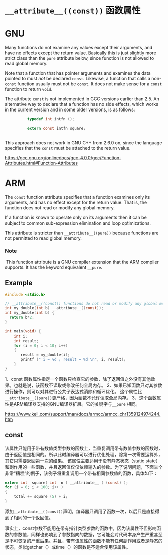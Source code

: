 # `__attribute__((const))` 函数属性
# GNU

Many functions do not examine any values except their arguments, and have no effects except the return value.  Basically this is just slightly more strict class than the `pure` attribute below, since function is not allowed to read global memory.      

Note that a function that has pointer arguments and examines the data pointed to must *not* be declared `const`.  Likewise, a function that calls a non-`const` function usually must not be `const`.  It does not make sense for a `const` function to return `void`.      

The attribute `const` is not implemented in GCC versions earlier than 2.5.  An alternative way to declare that a function has no side effects, which works in the current version and in some older versions, is as follows:      

```c
          typedef int intfn ();
          
          extern const intfn square;
     
```

This approach does not work in GNU C++ from 2.6.0 on, since the language specifies that the `const` must be attached to the return value.      

https://gcc.gnu.org/onlinedocs/gcc-4.0.0/gcc/Function-Attributes.html#Function-Attributes

# ARM

The `const` function attribute specifies that a function examines only its arguments, and has no effect except     for the return value. That is, the function does not read or modify any global memory.

If a function is known to operate only on its arguments then it can be subject to common sub-expression elimination and loop optimizations.

This attribute is stricter than `__attribute__((pure))` because functions are not permitted to read global        memory.

### Note

​        This function attribute is a GNU compiler extension that the ARM compiler supports. It has the keyword equivalent `__pure`.      

## Example

```c
#include <stdio.h>

// __attribute__((const)) functions do not read or modify any global memory
int my_double(int b) __attribute__((const));
int my_double(int b) {
  return b*2;
}

int main(void) {
    int i;
    int result;
    for (i = 0; i < 10; i++)
    {
       result = my_double(i);
       printf (" i = %d ; result = %d \n", i, result);
    }
}
```



1、const 函数属性指定一个函数只检查它的参数，除了返回值之外没有其他效果。也就是说，该函数不读取或修改任何全局内存。
2、如果已知函数只对其参数进行操作，则可以对其进行公共子表达式消除和循环优化。
这个属性比`__attribute__((pure))`更严格，因为函数不允许读取全局内存。
3、这个函数属性是ARM编译器支持的GNU编译器扩展。它的关键字与`__pure` 相同。

https://www.keil.com/support/man/docs/armcc/armcc_chr1359124974244.htm

## const
该属性只能用于带有数值类型参数的函数上，当重复调用带有数值参数的函数时，由于返回值是相同的。所以此时编译器可以进行优化处理，除第一次需要运算外， 其它只需要返回第一次的结果。
该属性主要适用于没有静态状态（static state）和副作用的一些函数，并且返回值仅仅依赖输入的参数。为了说明问题，下面举个非常“糟糕”的例子，该例子将重复调用一个带有相同参数值的函数，具体如下：

```c
extern int  square( int  n ) __attribute__ ( (const) ); 
for (i = 0; i < 100; i++ )         
{    
    total += square (5) + i;       
}
```
添加`__attribute__((const))`声明，编译器只调用了函数一次，以后只是直接得到了相同的一个返回值。

事实上，const参数不能用在带有指针类型参数的函数中，因为该属性不但影响函数的参数值，同样也影响到了参数指向的数据，它可能会对代码本身产生严重甚至是不可恢复的严重后果。并且，带有该属性的函数不能有任何副作用或者是静态的状态，类似getchar（）或time（）的函数是不适合使用该属性。